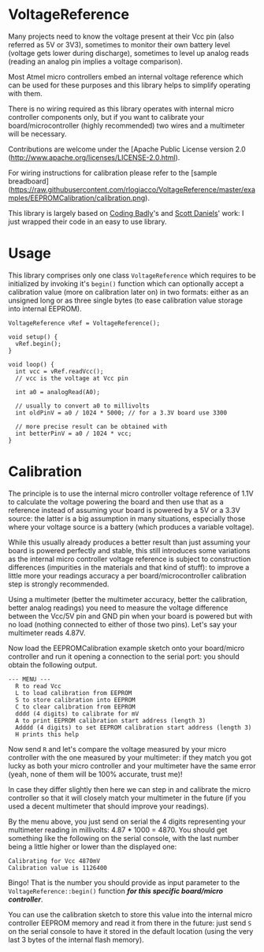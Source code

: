 VoltageReference
================

Many projects need to know the voltage present at their Vcc pin (also referred as 5V or 3V3), sometimes to monitor their own battery level (voltage gets lower during discharge), sometimes to level up analog reads (reading an analog pin implies a voltage comparison).

Most Atmel micro controllers embed an internal voltage reference which can be used for these purposes and this library helps to simplify operating with them.

There is no wiring required as this library operates with internal micro controller components only, but if you want to calibrate your board/microcontroller (highly recommended) two wires and a multimeter will be necessary.

Contributions are welcome under the [Apache Public License version 2.0 (http://www.apache.org/licenses/LICENSE-2.0.html).

For wiring instructions for calibration please refer to the [sample breadboard] (https://raw.githubusercontent.com/rlogiacco/VoltageReference/master/examples/EEPROMCalibration/calibration.png).

This library is largely based on [Coding Badly](http://forum.arduino.cc/index.php?action=profile;u=10859)'s and [Scott Daniels](http://provideyourown.com/2012/secret-arduino-voltmeter-measure-battery-voltage/)' work: I just wrapped their code in an easy to use library.


Usage
============

This library comprises only one class `VoltageReference` which requires to be initialized by invoking it's `begin()` function which can optionally accept a calibration value (more on calibration later on) in two formats: either as an unsigned long or as three single bytes (to ease calibration value storage into internal EEPROM).

```
VoltageReference vRef = VoltageReference();

void setup() {
  vRef.begin();
}

void loop() {
  int vcc = vRef.readVcc();
  // vcc is the voltage at Vcc pin
  
  int a0 = analogRead(A0);
  
  // usually to convert a0 to millivolts
  int oldPinV = a0 / 1024 * 5000; // for a 3.3V board use 3300

  // more precise result can be obtained with
  int betterPinV = a0 / 1024 * vcc;
}
```

Calibration
============

The principle is to use the internal micro controller voltage reference of 1.1V to calculate the voltage powering the board and then use that as a reference instead of assuming your board is powered by a 5V or a 3.3V source: the latter is a big assumption in many situations, especially those where your voltage source is a battery (which produces a variable voltage).

While this usually already produces a better result than just assuming your board is powered perfectly and stable, this still introduces some variations as the internal micro controller voltage reference is subject to construction differences (impurities in the materials and that kind of stuff): to improve a little more your readings accuracy a per board/microcontroller calibration step is strongly recommended.

Using a multimeter (better the multimeter accuracy, better the calibration, better analog readings) you need to measure the voltage difference between the Vcc/5V pin and GND pin when your board is powered but with no load (nothing connected to either of those two pins). 
Let's say your multimeter reads 4.87V.

Now load the EEPROMCalibration example sketch onto your board/micro controller and run it opening a connection to the serial port: you should obtain the following output.

```
--- MENU ---
  R to read Vcc
  L to load calibration from EEPROM
  S to store calibration into EEPROM
  C to clear calibration from EEPROM
  dddd (4 digits) to calibrate for mV
  A to print EEPROM calibration start address (length 3)
  Adddd (4 digits) to set EEPROM calibration start address (length 3)
  H prints this help
```

Now send `R` and let's compare the voltage measured by your micro controller with the one measured by your multimeter: if they match you got lucky as both your micro controller and your multimeter have the same error (yeah, none of them will be 100% accurate, trust me)!

In case they differ slightly then here we can step in and calibrate the micro controller so that it will closely match your multimeter in the future (if you used a decent multimeter that should improve your readings).

By the menu above, you just send on serial the 4 digits representing your multimeter reading in millivolts: 4.87 * 1000 = 4870. You should get something like the following on the serial console, with the last number being a little higher or lower than the displayed one:

```
Calibrating for Vcc 4870mV
Calibration value is 1126400
```

Bingo! That is the number you should provide as input parameter to the `VoltageReference::begin()` function ***for this specific board/micro controller***. 

You can use the calibration sketch to store this value into the internal micro controller EEPROM memory and read it from there in the future: just send `S` on the serial console to have it stored in the default location (using the very last 3 bytes of the internal flash memory).

